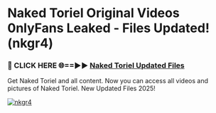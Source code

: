 # Naked Toriel Original Videos 0nlyFans Leaked - Files Updated! (nkgr4)

<h3>🔴 CLICK HERE 🌐==►► <a href="https://tinyurl.com/yckcrads" rel="nofollow">Naked Toriel Updated Files</a></h3>

Get Naked Toriel and all content. Now you can access all videos and pictures of Naked Toriel. New Updated Files 2025!

[![nkgr4](https://i.imgur.com/hpKpOFt.gif)](https://tinyurl.com/yckcrads)
